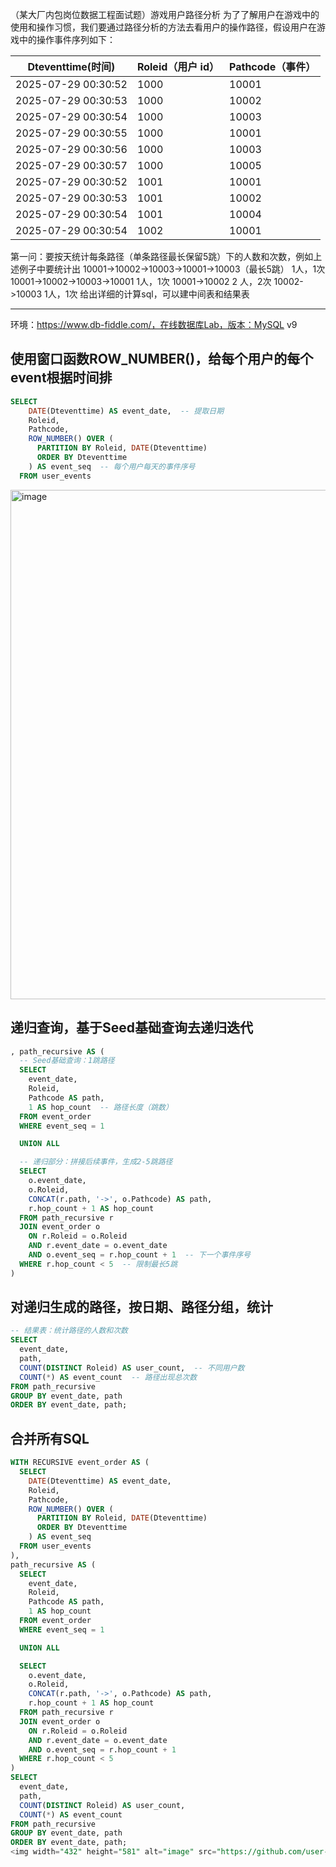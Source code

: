 （某大厂内包岗位数据工程面试题）游戏用户路径分析
为了了解用户在游戏中的使用和操作习惯，我们要通过路径分析的方法去看用户的操作路径，假设用户在游戏中的操作事件序列如下：

| Dteventtime(时间)   | Roleid（用户 id） | Pathcode（事件） |
|---------------------|-------------------|------------------|
| 2025-07-29 00:30:52 | 1000              | 10001            |
| 2025-07-29 00:30:53 | 1000              | 10002            |
| 2025-07-29 00:30:54 | 1000              | 10003            |
| 2025-07-29 00:30:55 | 1000              | 10001            |
| 2025-07-29 00:30:56 | 1000              | 10003            |
| 2025-07-29 00:30:57 | 1000              | 10005            |
| 2025-07-29 00:30:52 | 1001              | 10001            |
| 2025-07-29 00:30:53 | 1001              | 10002            |
| 2025-07-29 00:30:54 | 1001              | 10004            |
| 2025-07-29 00:30:54 | 1002              | 10001            |

第一问：要按天统计每条路径（单条路径最长保留5跳）下的人数和次数，例如上述例子中要统计出
10001->10002->10003->10001->10003（最长5跳）  1人，1次
10001->10002->10003->10001  1人，1次
10001->10002	2 人，2次
10002->10003	1人，1次
给出详细的计算sql，可以建中间表和结果表

***

环境：https://www.db-fiddle.com/，在线数据库Lab，版本：MySQL v9

<h2>使用窗口函数ROW_NUMBER()，给每个用户的每个event根据时间排</h2>

```sql
SELECT
    DATE(Dteventtime) AS event_date,  -- 提取日期
    Roleid,
    Pathcode,
    ROW_NUMBER() OVER (
      PARTITION BY Roleid, DATE(Dteventtime) 
      ORDER BY Dteventtime
    ) AS event_seq  -- 每个用户每天的事件序号
  FROM user_events
```
<img width="1345" height="815" alt="image" src="https://github.com/user-attachments/assets/8308194c-c430-49fb-933b-f1fffa5c4014" />

<h2>递归查询，基于Seed基础查询去递归迭代</h2>

```sql
, path_recursive AS (
  -- Seed基础查询：1跳路径
  SELECT
    event_date,
    Roleid,
    Pathcode AS path,
    1 AS hop_count  -- 路径长度（跳数）
  FROM event_order
  WHERE event_seq = 1

  UNION ALL

  -- 递归部分：拼接后续事件，生成2-5跳路径
  SELECT
    o.event_date,
    o.Roleid,
    CONCAT(r.path, '->', o.Pathcode) AS path,
    r.hop_count + 1 AS hop_count
  FROM path_recursive r
  JOIN event_order o 
    ON r.Roleid = o.Roleid 
    AND r.event_date = o.event_date 
    AND o.event_seq = r.hop_count + 1  -- 下一个事件序号
  WHERE r.hop_count < 5  -- 限制最长5跳
)
```

<h2>对递归生成的路径，按日期、路径分组，统计</h2>

```sql
-- 结果表：统计路径的人数和次数
SELECT
  event_date,
  path,
  COUNT(DISTINCT Roleid) AS user_count,  -- 不同用户数
  COUNT(*) AS event_count  -- 路径出现总次数
FROM path_recursive
GROUP BY event_date, path
ORDER BY event_date, path;
```

<h2>合并所有SQL</h2>

```sql
WITH RECURSIVE event_order AS (
  SELECT
    DATE(Dteventtime) AS event_date,
    Roleid,
    Pathcode,
    ROW_NUMBER() OVER (
      PARTITION BY Roleid, DATE(Dteventtime) 
      ORDER BY Dteventtime
    ) AS event_seq
  FROM user_events
),
path_recursive AS (
  SELECT
    event_date,
    Roleid,
    Pathcode AS path,
    1 AS hop_count
  FROM event_order
  WHERE event_seq = 1

  UNION ALL

  SELECT
    o.event_date,
    o.Roleid,
    CONCAT(r.path, '->', o.Pathcode) AS path,
    r.hop_count + 1 AS hop_count
  FROM path_recursive r
  JOIN event_order o 
    ON r.Roleid = o.Roleid 
    AND r.event_date = o.event_date 
    AND o.event_seq = r.hop_count + 1
  WHERE r.hop_count < 5
)
SELECT
  event_date,
  path,
  COUNT(DISTINCT Roleid) AS user_count,
  COUNT(*) AS event_count
FROM path_recursive
GROUP BY event_date, path
ORDER BY event_date, path;
<img width="432" height="581" alt="image" src="https://github.com/user-attachments/assets/5e2536f7-a858-41a3-b7e3-8728331f73fc" />

```
